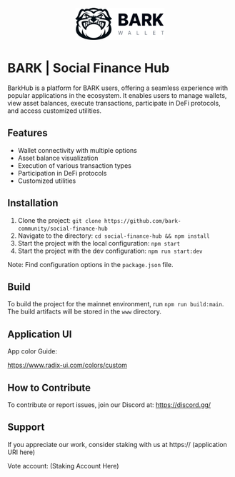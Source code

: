 <h1 align="center">
  <br>
   <img width="200" src="https://github.com/bark-community/social-finance-hub/blob/main/src/assets/Logo-text.png?raw=true" alt="BarkHub logo"/>
  <br>
</h1>

# BARK | Social Finance Hub
BarkHub is a platform for BARK users, offering a seamless experience with popular applications in the ecosystem. It enables users to manage wallets, view asset balances, execute transactions, participate in DeFi protocols, and access customized utilities.

## Features
- Wallet connectivity with multiple options
- Asset balance visualization
- Execution of various transaction types
- Participation in DeFi protocols
- Customized utilities

## Installation
1. Clone the project: `git clone https://github.com/bark-community/social-finance-hub`
2. Navigate to the directory: `cd social-finance-hub && npm install`
3. Start the project with the local configuration: `npm start`
4. Start the project with the dev configuration: `npm run start:dev`

Note: Find configuration options in the `package.json` file.

## Build
To build the project for the mainnet environment, run `npm run build:main`. The build artifacts will be stored in the `www` directory.

## Application UI

App color Guide:

https://www.radix-ui.com/colors/custom

## How to Contribute
To contribute or report issues, join our Discord at: https://discord.gg/

## Support
If you appreciate our work, consider staking with us at https:// (application URI here)

Vote account: (Staking Account Here)

